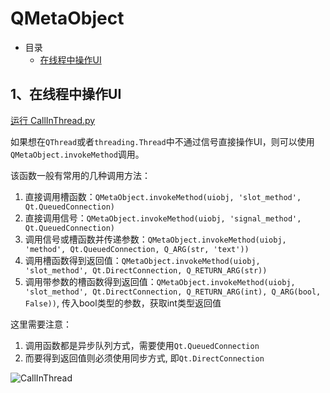 # QMetaObject

- 目录
  - [在线程中操作UI](#1在线程中操作UI)

## 1、在线程中操作UI

[运行 CallInThread.py](CallInThread.py)

如果想在`QThread`或者`threading.Thread`中不通过信号直接操作UI，则可以使用`QMetaObject.invokeMethod`调用。

该函数一般有常用的几种调用方法：

1. 直接调用槽函数：`QMetaObject.invokeMethod(uiobj, 'slot_method', Qt.QueuedConnection)`
2. 直接调用信号：`QMetaObject.invokeMethod(uiobj, 'signal_method', Qt.QueuedConnection)`
3. 调用信号或槽函数并传递参数：`QMetaObject.invokeMethod(uiobj, 'method', Qt.QueuedConnection, Q_ARG(str, 'text'))`
4. 调用槽函数得到返回值：`QMetaObject.invokeMethod(uiobj, 'slot_method', Qt.DirectConnection, Q_RETURN_ARG(str))`
5. 调用带参数的槽函数得到返回值：`QMetaObject.invokeMethod(uiobj, 'slot_method', Qt.DirectConnection, Q_RETURN_ARG(int), Q_ARG(bool, False))`, 传入bool类型的参数，获取int类型返回值

这里需要注意：

1. 调用函数都是异步队列方式，需要使用`Qt.QueuedConnection`
2. 而要得到返回值则必须使用同步方式, 即`Qt.DirectConnection`

![CallInThread](ScreenShot/CallInThread.png)
